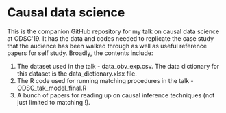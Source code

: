 # Causal data science
This is the companion GitHub repository for my talk on causal data science at ODSC'19.
It has the data and codes needed to replicate the case study that the audience has been
walked through as well as useful reference papers for self study. Broadly, the contents include:
1. The dataset used in the talk - data_obv_exp.csv. The data dictionary for this dataset is the data_dictionary.xlsx file.
2. The R code used for running matching procedures in the talk - ODSC_tak_model_final.R
3. A bunch of papers for reading up on causal inference techniques (not just limited to matching !).
